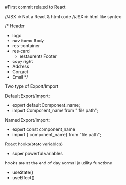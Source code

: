 #First commit related to React

//JSX => Not a React & html code
//JSX => html like syntex


/*
Header
  - logo
  - nav-items
Body
  - res-container
  - res-card
    - restaurents
Footer
  - copy right
  - Address
  - Contact
  - Email
*/


Two type of Export/Import

Default Export/Import:

  - export default Component_name;
  - import Component_name from " file path";

Named Export/Import:

  - export const component_name
  - import { component_name} from "file path";


  React hooks(state variables) 

  - super powerful variables
  
  hooks are at the end of day normal js utility functions

   - useState()
   - useEffect()